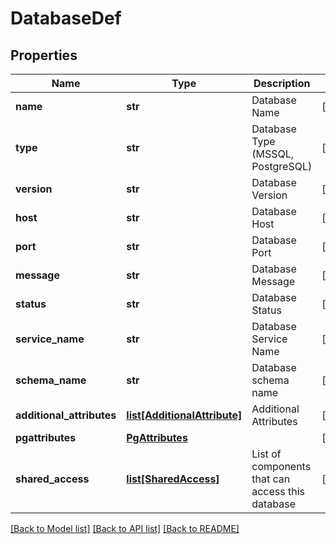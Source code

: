 # DatabaseDef

## Properties
Name | Type | Description | Notes
------------ | ------------- | ------------- | -------------
**name** | **str** | Database Name | [optional] 
**type** | **str** | Database Type (MSSQL, PostgreSQL) | [optional] 
**version** | **str** | Database Version | [optional] 
**host** | **str** | Database Host | [optional] 
**port** | **str** | Database Port | [optional] 
**message** | **str** | Database Message | [optional] 
**status** | **str** | Database Status | [optional] 
**service_name** | **str** | Database Service Name | [optional] 
**schema_name** | **str** | Database schema name | [optional] 
**additional_attributes** | [**list[AdditionalAttribute]**](AdditionalAttribute.md) | Additional Attributes | [optional] 
**pgattributes** | [**PgAttributes**](PgAttributes.md) |  | [optional] 
**shared_access** | [**list[SharedAccess]**](SharedAccess.md) | List of components that can access this database | [optional] 

[[Back to Model list]](../README.md#documentation-for-models) [[Back to API list]](../README.md#documentation-for-api-endpoints) [[Back to README]](../README.md)

